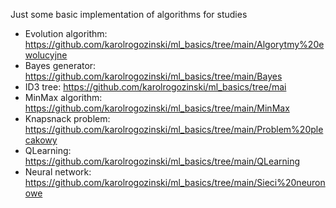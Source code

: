 Just some basic implementation of algorithms for studies

 - Evolution algorithm: https://github.com/karolrogozinski/ml_basics/tree/main/Algorytmy%20ewolucyjne
 - Bayes generator: https://github.com/karolrogozinski/ml_basics/tree/main/Bayes
 - ID3 tree: https://github.com/karolrogozinski/ml_basics/tree/mai
 - MinMax algorithm: https://github.com/karolrogozinski/ml_basics/tree/main/MinMax
 - Knapsnack problem: https://github.com/karolrogozinski/ml_basics/tree/main/Problem%20plecakowy
 - QLearning: https://github.com/karolrogozinski/ml_basics/tree/main/QLearning
 - Neural network: https://github.com/karolrogozinski/ml_basics/tree/main/Sieci%20neuronowe
